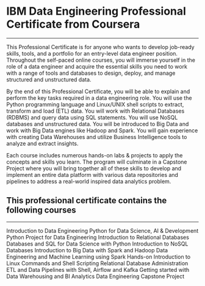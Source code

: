 # IBM Data Engineering Professional Certificate from Coursera
________________________________________________________________________________________________________________________________________________________________________


This Professional Certificate is for anyone who wants to develop job-ready skills, tools, and a portfolio for an entry-level data engineer position. Throughout the self-paced online courses, you will immerse yourself in the role of a data engineer and acquire the essential skills you need to work with a range of tools and databases to design, deploy, and manage structured and unstructured data.

By the end of this Professional Certificate, you will be able to explain and perform the key tasks required in a data engineering role. You will use the Python programming language and Linux/UNIX shell scripts to extract, transform and load (ETL) data. You will work with Relational Databases (RDBMS) and query data using SQL statements. You will use NoSQL databases and unstructured data. You will be introduced to Big Data and work with Big Data engines like Hadoop and Spark. You will gain experience with creating Data Warehouses and utilize Business Intelligence tools to analyze and extract insights.

Each course includes numerous hands-on labs & projects to apply the concepts and skills you learn. The program will culminate in a Capstone Project where you will bring together all of these skills to develop and implement an entire data platform with various data repositories and pipelines to address a real-world inspired data analytics problem.

## This professional certificate contains the following courses
_________________________________________________________________________________________________________________________________________________________________________

Introduction to Data Engineering
Python for Data Science, AI & Development
Python Project for Data Engineering
Introduction to Relational Databases
Databases and SQL for Data Science with Python
Introduction to NoSQL Databases
Introduction to Big Data with Spark and Hadoop
Data Engineering and Machine Learning using Spark
Hands-on Introduction to Linux Commands and Shell Scripting
Relational Database Administration
ETL and Data Pipelines with Shell, Airflow and Kafka
Getting started with Data Warehousing and BI Analytics
Data Engineering Capstone Project
